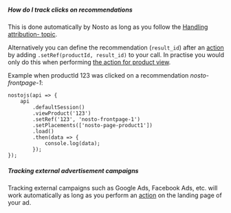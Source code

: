 ##### How do I track clicks on recommendations
This is done automatically by Nosto as long as you follow the [Handling attribution- topic](SPA/Basics.md#handling-attribution-1).

Alternatively you can define the recommendation (`result_id`) after an [action](Session-API---Terminology.md#action) by adding `.setRef(productId, result_id)` to your call. In practise you would only do this when performing [the action for product view](SPA/Basics.md#upon-viewing-a-product).

Example when productId 123 was clicked on a recommendation _nosto-frontpage-1_:

```
nostojs(api => {
    api
        .defaultSession()
        .viewProduct('123')
        .setRef('123', 'nosto-frontpage-1')
        .setPlacements(['nosto-page-product1'])
        .load()
        .then(data => {
            console.log(data);
        });
});
```

##### Tracking external advertisement campaigns
Tracking external campaigns such as Google Ads, Facebook Ads, etc. will work automatically as long as you perform an [action](Session-API---Terminology.md#action)  on the landing page of your ad.